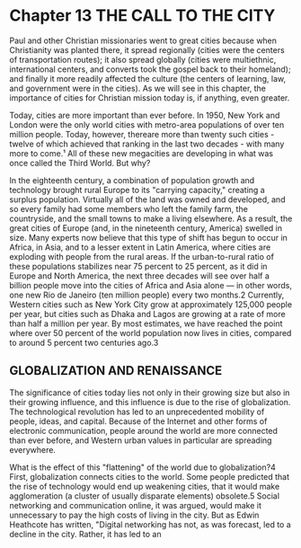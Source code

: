 # Chapter 13 THE CALL TO THE CITY
Paul and other Christian missionaries went to great cities because when Christianity was planted there, it spread regionally (cities were the centers of transportation routes); it also spread globally (cities were multiethnic, international centers, and converts took the gospel back to their homeland); and finally it more readily affected the culture (the centers of learning, law, and
government were in the cities). As we will see in this chapter, the importance of cities for Christian mission today is, if anything, even greater.

Today, cities are more important than ever before. In 1950, New York and London were the only world cities with metro-area populations of over ten million people. Today, however, thereare more than twenty such cities - twelve of which achieved that ranking in the last two decades - with many more to come.¹ All of these new megacities are developing in what was once
called the Third World. But why?

In the eighteenth century, a combination of population growth and technology brought rural Europe to its "carrying capacity," creating a surplus population. Virtually all of the land was owned and developed, and so every family had some members who left the family farm, the countryside, and the small towns to make a living elsewhere. As a result, the great cities of Europe (and, in the nineteenth century, America) swelled in size. Many experts now believe that this type of shift has begun to occur in Africa, in Asia, and to a lesser extent in Latin America, where cities are exploding with people from the rural areas. If the urban-to-rural ratio of these populations stabilizes near 75 percent to 25 percent, as it did in Europe and North America, the next three decades will see over half a billion people move into the cities of Africa and Asia alone — in other words, one new Rio de Janeiro (ten million people) every two months.2 Currently, Western cities such as New York City grow at approximately 125,000 people per year, but cities such as Dhaka and Lagos are growing at a rate of more than half a million per year. By most estimates, we have reached the point where over 50 percent of the world population now lives in cities, compared to around 5 percent two centuries ago.3

## GLOBALIZATION AND RENAISSANCE
The significance of cities today lies not only in their growing size but also in their growing influence, and this influence is due to the rise of globalization. The technological revolution has led to an unprecedented mobility of people, ideas, and capital. Because of the Internet and other forms of electronic communication, people around the world are more connected than ever before,
and Western urban values in particular are spreading everywhere.

What is the effect of this "flattening" of the world due to globalization?4 First, globalization connects cities to the world. Some people predicted that the rise of technology would end up weakening cities, that it would make agglomeration (a cluster of usually disparate elements) obsolete.5 Social networking and communication online, it was argued, would make it unnecessary to pay the high costs of living in the city. But as Edwin Heathcote has written, "Digital networking has not, as was forecast, led to a decline in the city. Rather, it has led to an
